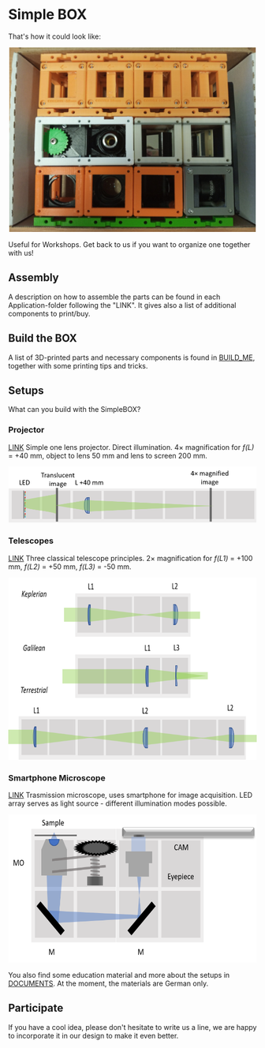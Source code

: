 # Simple BOX

That's how it could look like:

<p align="center">
<img src="./IMAGES/SimpleBOX_packed_v2.jpg" width="500">
</p>

Useful for Workshops. Get back to us if you want to organize one together with us!

## Assembly
A description on how to assemble the parts can be found in each Application-folder following the "LINK". It gives also a list of additional components to print/buy.

## Build the BOX
A list of 3D-printed parts and necessary components is found in [BUILD_ME](./BUILD_ME), together with some printing tips and tricks.

## Setups
What can you build with the SimpleBOX?

### Projector
[LINK](../CAD/APP_SIMPLE-Projector)
 Simple one lens projector. Direct illumination. 4× magnification for *f(L)* = +40 mm, object to lens 50 mm and lens to screen 200 mm.
<p align="center">
<img src="./IMAGES/UC2_Setups_12_Projector.png" width="640">
</p>

### Telescopes
[LINK](../CAD/APP_SIMPLE-Telescope)
Three classical telescope principles. 2× magnification for *f(L1)* = +100 mm, *f(L2)* = +50 mm, *f(L3)* = -50 mm.
<p align="center">
<img src="./IMAGES/UC2_Setups_6_telescopes.png" height="370">
</p>

### Smartphone Microscope
[LINK](../CAD/APP_SMARTPHONE_MICROSCOPE)
Trasmission microscope, uses smartphone for image acquisition. LED array serves as light source - different illumination modes possible.
<p align="center">
<img src="./IMAGES/UC2_Setups_9_smartphone_simple.png" height="300">
</p>

You also find some education material and more about the setups in [DOCUMENTS](./DOCUMENTS/UC2_SimpleBOX.pdf). At the moment, the materials are German only.

## Participate
If you have a cool idea, please don't hesitate to write us a line, we are happy to incorporate it in our design to make it even better.
